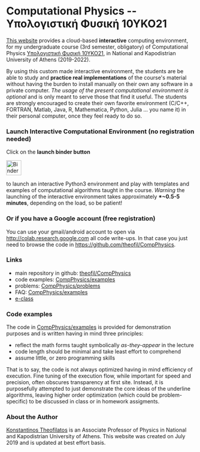 # Computational Physics -- Υπολογιστική Φυσική 10ΥΚΟ21

[This website](https://theofil.github.io/CompPhysics/) provides a cloud-based **interactive** computing environment, for my undergraduate course (3rd semester, obligatory) of Computational Physics [Υπολογιστική Φυσική 10ΥΚΟ21](https://eclass.uoa.gr/modules/document/?course=PHYS192), in National and Kapodistrian University of Athens (2019-2022). 

By using this custom made interactive environment, the students are be able to study and **practice real implementations** of the course's material 
without having the burden to install manually on their own any software in a private computer.
*The usage of the present computational environment is optional* and is only meant to serve those that find it useful. 
The students are strongly encouraged to create their own favorite environment (C/C++, FORTRAN, Matlab, Java, R, Mathematica, Python, Julia ... you name it) in their personal computer, once they feel ready to do so.

### Launch Interactive Computational Environment (no registration needed)
Click on the **launch binder button** 

<a href="https://mybinder.org/v2/gh/theofil/binderEvn/minimal?urlpath=git-pull%3Frepo%3Dhttps%253A%252F%252Fgithub.com%252Ftheofil%252FCompPhysics%26urlpath%3Dtree%252FCompPhysics%252F%26branch%3Dmaster"><img border="0" alt="Binder" src="https://mybinder.org/badge_logo.svg" height="40" align="center"> </a>

to launch an interactive Python3 environment and play with templates and examples of computational algorithms taught in the course.
*Warning* the launching of the interactive environment takes approximately <b>*~0.5-5 minutes</b>, depending on the load, so be patient!

### Or if you have a Google account (free registration)
You can use your gmail/android account to open via http://colab.research.google.com all code write-ups. 
In that case you just need to browse the code in https://github.com/theofil/CompPhysics.

### Links
   * main repository in github: [theofil/CompPhysics](https://github.com/theofil/CompPhysics/) 
   * code examples: [CompPhysics/examples](https://github.com/theofil/CompPhysics/tree/master/examples)
   * problems: [CompPhysics/problems](https://github.com/theofil/CompPhysics/tree/master/problems/)
   * FAQ: [CompPhysics/examples](https://github.com/theofil/CompPhysics/tree/master/FAQ)
   * [e-class](https://eclass.uoa.gr/modules/document/?course=PHYS192) 

### Code examples 
The code in [CompPhysics/examples](https://github.com/theofil/CompPhysics/tree/master/examples) is provided for demonstration purposes and is written having in mind three principles:

   * reflect the math forms taught symbolically *as-they-appear* in the lecture
   * code length should be minimal and take least effort to comprehend
   * assume little, or zero programming skills 
   
That is to say, the code is not always optimized having in mind efficiency of execution. 
Fine tuning of the execution flow, while important for speed and precision, often obscures transparency at first site.
Instead, it is purposefully attempted to just demonstrate the core ideas of the underline algorithms, leaving 
higher order optimization (which could be problem-specific) to be discussed in class or in homework assigments.

### About the Author
[Konstantinos Theofilatos](http://theofil.web.cern.ch) is an Associate Professor of Physics in National and Kapodistrian University of Athens.
This website was created on July 2019 and is updated at best effort basis.


